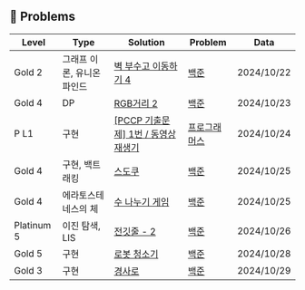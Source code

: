 ## 📜 Problems

| Level | Type | Solution | Problem | Data |
| ----- | ----- | ----- | ----- | ----- |
| Gold 2 | 그래프 이론, 유니온 파인드 | [벽 부수고 이동하기 4](https://github.com/lucky-nini/hyunsoo/blob/main/%EB%B0%B1%EC%A4%80/Gold/16946.%E2%80%85%EB%B2%BD%E2%80%85%EB%B6%80%EC%88%98%EA%B3%A0%E2%80%85%EC%9D%B4%EB%8F%99%ED%95%98%EA%B8%B0%E2%80%854/%EB%B2%BD%E2%80%85%EB%B6%80%EC%88%98%EA%B3%A0%E2%80%85%EC%9D%B4%EB%8F%99%ED%95%98%EA%B8%B0%E2%80%854.java) | [백준](https://www.acmicpc.net/problem/16946) | 2024/10/22 |
| Gold 4 | DP | [RGB거리 2](https://github.com/lucky-nini/hyunsoo/blob/main/%EB%B0%B1%EC%A4%80/Gold/17404.%E2%80%85RGB%EA%B1%B0%EB%A6%AC%E2%80%852/RGB%EA%B1%B0%EB%A6%AC%E2%80%852.java) | [백준](https://www.acmicpc.net/problem/17404) | 2024/10/23 |
| P L1 | 구현 | [[PCCP 기출문제] 1번 / 동영상 재생기](https://github.com/lucky-nini/hyunsoo/blob/main/%ED%94%84%EB%A1%9C%EA%B7%B8%EB%9E%98%EB%A8%B8%EC%8A%A4/1/340213.%E2%80%85%EF%BC%BBPCCP%E2%80%85%EA%B8%B0%EC%B6%9C%EB%AC%B8%EC%A0%9C%EF%BC%BD%E2%80%851%EB%B2%88%E2%80%85%EF%BC%8F%E2%80%85%EB%8F%99%EC%98%81%EC%83%81%E2%80%85%EC%9E%AC%EC%83%9D%EA%B8%B0/%EF%BC%BBPCCP%E2%80%85%EA%B8%B0%EC%B6%9C%EB%AC%B8%EC%A0%9C%EF%BC%BD%E2%80%851%EB%B2%88%E2%80%85%EF%BC%8F%E2%80%85%EB%8F%99%EC%98%81%EC%83%81%E2%80%85%EC%9E%AC%EC%83%9D%EA%B8%B0.java) | [프로그래머스](https://school.programmers.co.kr/learn/courses/30/lessons/340213?language=java) | 2024/10/24 |
| Gold 4 | 구현, 백트래킹 | [스도쿠](https://github.com/lucky-nini/hyunsoo/blob/main/%EB%B0%B1%EC%A4%80/Gold/2239.%E2%80%85%EC%8A%A4%EB%8F%84%EC%BF%A0/%EC%8A%A4%EB%8F%84%EC%BF%A0.java) | [백준](https://www.acmicpc.net/problem/2239) | 2024/10/25 |
| Gold 4 | 에라토스테네스의 체 | [수 나누기 게임](https://github.com/lucky-nini/hyunsoo/blob/main/%EB%B0%B1%EC%A4%80/Gold/27172.%E2%80%85%EC%88%98%E2%80%85%EB%82%98%EB%88%84%EA%B8%B0%E2%80%85%EA%B2%8C%EC%9E%84/%EC%88%98%E2%80%85%EB%82%98%EB%88%84%EA%B8%B0%E2%80%85%EA%B2%8C%EC%9E%84.java) | [백준](https://www.acmicpc.net/problem/27172) | 2024/10/25 |
| Platinum 5 | 이진 탐색, LIS | [전깃줄 - 2](https://github.com/lucky-nini/hyunsoo/blob/main/%EB%B0%B1%EC%A4%80/Platinum/2568.%E2%80%85%EC%A0%84%EA%B9%83%EC%A4%84%E2%80%85%EF%BC%8D%E2%80%852/%EC%A0%84%EA%B9%83%EC%A4%84%E2%80%85%EF%BC%8D%E2%80%852.java) | [백준](https://www.acmicpc.net/problem/2568) | 2024/10/26 |
| Gold 5 | 구현 | [로봇 청소기](https://github.com/RunSoo/lucky-nini/blob/main/%EB%B0%B1%EC%A4%80/Gold/14503.%E2%80%85%EB%A1%9C%EB%B4%87%E2%80%85%EC%B2%AD%EC%86%8C%EA%B8%B0/%EB%A1%9C%EB%B4%87%E2%80%85%EC%B2%AD%EC%86%8C%EA%B8%B0.java) | [백준](https://github.com/RunSoo/lucky-nini/tree/main/%EB%B0%B1%EC%A4%80/Gold/14503.%E2%80%85%EB%A1%9C%EB%B4%87%E2%80%85%EC%B2%AD%EC%86%8C%EA%B8%B0) | 2024/10/28 |
| Gold 3 | 구현 | [경사로](https://github.com/RunSoo/lucky-nini/blob/main/%EB%B0%B1%EC%A4%80/Gold/14890.%E2%80%85%EA%B2%BD%EC%82%AC%EB%A1%9C/%EA%B2%BD%EC%82%AC%EB%A1%9C.java) | [백준](https://www.acmicpc.net/problem/14890) | 2024/10/29 |
